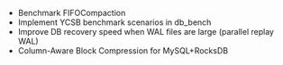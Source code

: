 * Benchmark FIFOCompaction
* Implement YCSB benchmark scenarios in db_bench
* Improve DB recovery speed when WAL files are large (parallel replay WAL)
* Column-Aware Block Compression for MySQL+RocksDB
